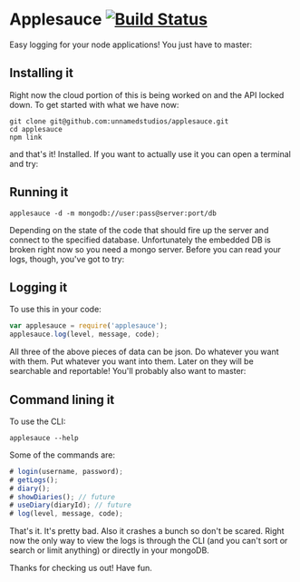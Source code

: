 # Applesauce [![Build Status](https://travis-ci.org/unnamedstudios/applesauce.svg)](https://travis-ci.org/unnamedstudios/applesauce)

Easy logging for your node applications! You just have to master:

## Installing it
Right now the cloud portion of this is being worked on and the API locked down. To get started with what we have now:

```
git clone git@github.com:unnamedstudios/applesauce.git
cd applesauce
npm link
```

and that's it! Installed. If you want to actually use it you can open a terminal and try:

## Running it
```
applesauce -d -m mongodb://user:pass@server:port/db
```

Depending on the state of the code that should fire up the server and connect to the specified database. Unfortunately the embedded DB is broken right now so you need a mongo server. Before you can read your logs, though, you've got to try:

## Logging it
To use this in your code:
```javascript
var applesauce = require('applesauce');
applesauce.log(level, message, code);
```

All three of the above pieces of data can be json. Do whatever you want with them. Put whatever you want into them. Later on they will be searchable and reportable! You'll probably also want to master:

## Command lining it
To use the CLI:
```
applesauce --help
```

Some of the commands are:
```javascript
# login(username, password);
# getLogs();
# diary();
# showDiaries(); // future
# useDiary(diaryId); // future
# log(level, message, code);
```

That's it. It's pretty bad. Also it crashes a bunch so don't be scared. Right now the only way to view the logs is through the CLI (and you can't sort or search or limit anything) or directly in your mongoDB.

Thanks for checking us out! Have fun.
